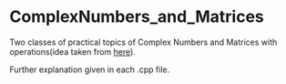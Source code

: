 # ComplexNumbers_and_Matrices
Two classes of practical topics of Complex Numbers and Matrices with operations(idea taken from [here](https://www.codesdope.com/practice/cpp-classes-and-objects/)).

Further explanation given in each .cpp file.
